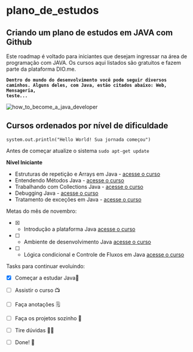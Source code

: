 # plano_de_estudos  

## Criando um plano de estudos em JAVA com Github  

Este roadmap é voltado para iniciantes que desejam ingressar na área de programação com JAVA. Os cursos aqui listados são gratuitos e fazem parte da plataforma DIO.me.

<code><b>Dentro do mundo do desenvolvimento você pode seguir diversos caminhos. Alguns deles, com Java, estão citados abaixo: Web, Mensageria, teste...</b></code>

![how_to_become_a_java_developer](https://user-images.githubusercontent.com/68128293/197280261-8f12c1f3-4d1f-46ad-b156-1ac1a16eccaf.png)

## Cursos ordenados por nível de dificuldade

``system.out.println("Hello World! Sua jornada começou")``

Antes de começar atualize o sistema
``sudo apt-get update``


**Nível Iniciante**

- Estruturas de repetição e Arrays em Java - [acesse o curso](https://web.dio.me/course/estruturas-de-repeticao-e-arrays-em-java/learning/febaaad5-ea57-4389-a960-2907fa40041c/?back=/home)
- Entendendo Métodos Java - [acesse o curso](https://web.dio.me/course/entendendo-metodos-java/learning/1d32857c-8137-4b87-8a1c-474300f71648/?back=/home)
- Trabalhando com Collections Java - [acesse o curso](https://web.dio.me/course/trabalhando-com-collections-java/learning/a34f3db6-de2b-44fa-a059-6ae7785695cc/?back=/home)
- Debugging Java - [acesse o curso](https://web.dio.me/course/debugging-java/learning/97fc1d8d-4f01-4856-a1a2-85c6117ccc75/?back=/home)
- Tratamento de exceções em Java - [acesse o curso](https://web.dio.me/course/tratamento-de-excecoes-em-java/learning/8ab022fe-7c0e-41bc-95de-daedca653d7c/?back=/home)

Metas do mês de novembro:
- [X] - Introdução a plataforma Java [acesse o curso](https://web.dio.me/course/introducao-ao-ecossistema-e-documentacao-java/learning/54e1ad91-8842-4065-bc89-37329f54f0cd/?back=/home)
- [ ] - Ambiente de desenvolvimento Java [acesse o curso](https://web.dio.me/course/configurando-ambiente-de-desenvolvimento-java-no-linux/learning/0668bbda-e32e-44bc-9100-d9dd781bdf8f/?back=/home)
- [ ] - Lógica condicional e Controle de Fluxos em Java [acesse o curso](https://web.dio.me/course/logica-condicional-e-controle-de-fluxos-em-java/learning/b5616a08-8f2f-4da0-bf9c-0fe384be2b42/?back=/home)

Tasks para continuar evoluindo:
- [X] Começar a estudar Java🐗 
- [ ] Assistir o curso 📺
- [ ] Faça anotações 🗒 
- [ ] Faça os projetos sozinho 🦾
- [ ] Tire dúvidas 👨‍🏫
- [ ] Done! 🎉 



